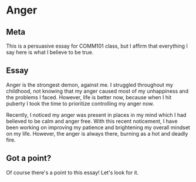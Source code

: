 # Anger
## Meta
This is a persuasive essay for COMM101 class, but I affirm that everything I say here is what I believe to be true.

## Essay
Anger is the strongest demon, against me. I struggled throughout my childhood, not knowing that my anger caused most of my unhappiness and the problems I faced. However, life is better now, because when I hit puberty I took the time to prioritize controlling my anger now.

Recently, I noticed my anger was present in places in my mind which I had believed to be calm and anger free. With this recent noticement, I have been working on improving my patience and brightening my overall mindset on my life. However, the anger is always there, burning as a hot and deadly fire.

## Got a point?
Of course there's a point to this essay! Let's look for it.

